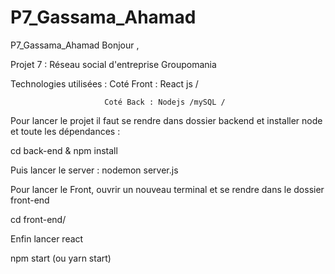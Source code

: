 # P7_Gassama_Ahamad
P7_Gassama_Ahamad
Bonjour ,

Projet 7 : Réseau social d'entreprise Groupomania

Technologies utilisées : Coté Front : React js / 
                  
                         Coté Back : Nodejs /mySQL /

Pour lancer le projet il faut se rendre dans dossier backend et installer node et toute les dépendances :

cd back-end & npm install

Puis lancer le server : nodemon server.js

Pour lancer le Front, ouvrir un nouveau terminal et se rendre dans le dossier front-end

cd front-end/

Enfin lancer react

npm start (ou yarn start)
